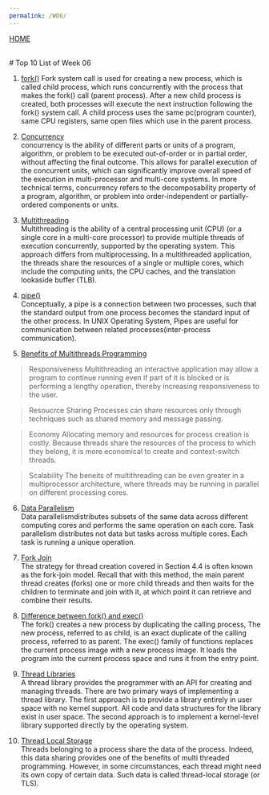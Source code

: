 ```yaml
---
permalink: /W06/
---
```

[HOME](../)

<br>
# Top 10 List of Week 06

1. [fork()](https://www.geeksforgeeks.org/fork-system-call/)
Fork system call is used for creating a new process, which is called child process, which runs concurrently with the process that makes the fork() call (parent process). 
After a new child process is created, both processes will execute the next instruction following the fork() system call. 
A child process uses the same pc(program counter), same CPU registers, same open files which use in the parent process.
 
2. [Concurrency](https://www.quora.com/What-is-concurrency-in-programming)<br>
concurrency is the ability of different parts or units of a program, algorithm, or problem to be executed out-of-order or in partial order, without affecting the final outcome. 
This allows for parallel execution of the concurrent units, which can significantly improve overall speed of the execution in multi-processor and multi-core systems. 
In more technical terms, concurrency refers to the decomposability property of a program, algorithm, or problem into order-independent or partially-ordered components or units.

3. [Multithreading](https://www.javatpoint.com/multithreading-in-java)<br>
Multithreading is the ability of a central processing unit (CPU) (or a single core in a multi-core processor) to provide multiple threads of execution concurrently, supported by the operating system. 
This approach differs from multiprocessing. In a multithreaded application, the threads share the resources of a single or multiple cores, which include the computing units, the CPU caches, and the translation lookaside buffer (TLB).

4. [pipe()](https://www.geeksforgeeks.org/pipe-system-call/)<br>
Conceptually, a pipe is a connection between two processes, such that the standard output from one process becomes the standard input of the other process. 
In UNIX Operating System, Pipes are useful for communication between related processes(inter-process communication).

5. [Benefits of Multithreads Programming](https://www.javatpoint.com/os-demand-paging)<br>
>Responsiveness
Multithreading an interactive application may allow a program to continue running even if part of it is blocked or is performing a lengthy operation, thereby increasing responsiveness to the user.

>Resoucrce Sharing
Processes can share resources only through techniques such as shared memory and message passing.

>Economy
Allocating memory and resources for process creation is costly. Because threads share the resources of the process to which they belong, it is more economical to create and context-switch threads.

>Scalability
The beneits of multithreading can be even greater in a multiprocessor architecture, where threads may be running in parallel on different processing cores.  

6. [Data Parallelism](https://en.wikipedia.org/wiki/Data_parallelism)<br>
Data parallelismdistributes subsets of the same data across different computing cores and performs the same operation on each core. 
Task parallelism distributes not data but tasks across multiple cores. Each task is running a unique operation.

7. [Fork Join](https://docs.oracle.com/javase/tutorial/essential/concurrency/forkjoin.html)<br>
The strategy for thread creation covered in Section 4.4 is often known as the fork-join model. 
Recall that with this method, the main parent thread creates (forks) one or more child threads and then waits for the children to terminate and join with it, at which point it can retrieve and combine their results. 

8. [Difference between fork() and exec()](https://www.geeksforgeeks.org/techniques-to-handle-thrashing/)<br>
The fork() creates a new process by duplicating the calling process, The new process, referred to as child, is an exact duplicate of the calling process, referred to as parent.
The exec() family of functions replaces the current process image with a new process image. It loads the program into the current process space and runs it from the entry point.

9. [Thread Libraries](https://padakuu.com/article/101-thread-libraries)<br>
A thread library provides the programmer with an API for creating and managing threads. There are two primary ways of implementing a thread library. 
The first approach is to provide a library entirely in user space with no kernel support. All code and data structures for the library exist in user space.
The second approach is to implement a kernel-level library supported directly by the operating system.
  
10. [Thread Local Storage](https://docs.microsoft.com/en-us/cpp/parallel/thread-local-storage-tls?view=msvc-160)<br>
Threads belonging to a process share the data of the process. Indeed, this data sharing provides one of the benefits of multi threaded programming.
However,  in some circumstances,  each thread might need its own copy of certain data. Such data is called thread-local storage (or TLS). 

